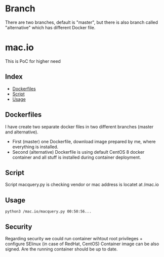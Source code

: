 # Branch
There are two branches, default is "master", but there is also branch called "alternative" which has different Docker file.

# mac.io
This is PoC for higher need

## Index
- [Dockerfiles](#Dockerfiles)
- [Script](#Script)
- [Usage](#Usage)


## Dockerfiles
I have create two separate docker files in two different branches (master and alternative). 
 - First (master) one Dockerfile, download image prepared by me, where everything is installed.
 - Second (alternative) Dockerfile is using default CentOS 8 docker container and all stuff is installed during container deployment.


## Script
Script macquery.py is checking vendor or mac address is locatet at /mac.io


## Usage

    python3 /mac.io/macquery.py 00:50:56...

## Security
Regarding security we could run container wihtout root privileges + configure SElinux (in case of RedHat, CentOS)
Container image can be also signed. Are the running container should be up to date.
